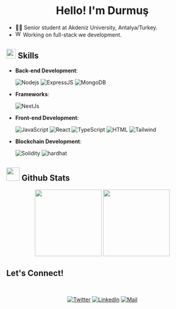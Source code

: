 <h1 align= center>Hello! I'm Durmuş </h1>

- 👨‍💻  Senior student at Akdeniz University, Antalya/Turkey.
- <a href="https://emoji.gg/emoji/7081-website"><img src="https://cdn3.emoji.gg/emojis/7081-website.png" width="16px" height="16px" alt="Website"></a> Working on full-stack we development.

## <img src="https://media2.giphy.com/media/QssGEmpkyEOhBCb7e1/giphy.gif?cid=ecf05e47a0n3gi1bfqntqmob8g9aid1oyj2wr3ds3mg700bl&rid=giphy.gif" width ="25"><b> Skills</b>

<p align="center">
    
- **Back-end Development**:
  
    ![Nodejs](https://img.shields.io/badge/NodeJS-yellow?style=for-the-badge&logo=nodedotjs&logoColor=#339933)
    ![ExpressJS](https://img.shields.io/badge/ExpressJS-white?style=for-the-badge&logo=express&logoColor=black)
    ![MongoDB](https://img.shields.io/badge/MongoDB-CEE6F3?style=for-the-badge&logo=mongodb&logoColor=#47A248)
  
- **Frameworks**:
    
    ![NextJs](https://img.shields.io/badge/NextJS-white?style=for-the-badge&logo=nextdotjs&logoColor=black)


- **Front-end Development**:
    
    ![JavaScript](https://img.shields.io/badge/JavaScript-yellow?style=for-the-badge&logo=javascript&logoColor=white)
    ![React](https://img.shields.io/badge/React-9cf?style=for-the-badge&logo=react&logoColor=white)
    ![TypeScript](https://img.shields.io/badge/TypeScript-blue?style=for-the-badge&logo=typescript&logoColor=white)
    ![HTML](https://img.shields.io/badge/HTML-black?style=for-the-badge&logo=html5&logoColor=#E34F26)
    ![Tailwind](https://img.shields.io/badge/Tailwind-white?style=for-the-badge&logo=tailwindcss&logoColor=#06B6D4)
    

- **Blockchain Development**:

   ![Solidity](https://img.shields.io/badge/Solidity-black?style=for-the-badge&logo=solidity&logoColor=white)
   ![hardhat](https://img.shields.io/badge/Hardhat-yellow?style=for-the-badge)
    
</p>

## <img src="https://media.giphy.com/media/iY8CRBdQXODJSCERIr/giphy.gif" width="35"><b> Github Stats </b>

<p align= "center">
    <img height= "175" src="https://github-readme-stats.vercel.app/api?username=durmusgulbahar&show_icons=true&theme=dark" />
    <img height="175" src="https://github-readme-stats.vercel.app/api/top-langs/?username=durmusgulbahar&theme=dark&layout=compact" />
</p>

## <b>Let's Connect!</b>

<br>
<div align='center'>

[![Twitter](https://img.shields.io/badge/Twitter-blue?style=for-the-badge&logo=twitter)](https://www.twitter.com/crypthegreat)
[![LinkedIn](https://img.shields.io/badge/LinkedIn-blue?style=for-the-badge&logo=linkedin)](https://www.linkedin.com/in/durmusgulbahar/)
[![Mail](https://img.shields.io/badge/Mail-blue?style=for-the-badge&logo=gmail&logoColor=white)](mailto:durmusgulbahar@outlook.com)
 
</div>
